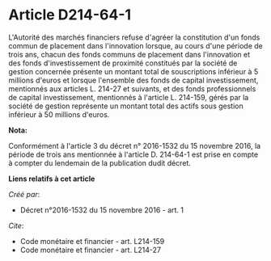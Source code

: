 # Article D214-64-1

L'Autorité des marchés financiers refuse d'agréer la constitution d'un fonds commun de placement dans l'innovation lorsque,
au cours d'une période de trois ans, chacun des fonds communs de placement dans l'innovation et des fonds d'investissement de
proximité constitués par la société de gestion concernée présente un montant total de souscriptions inférieur à 5 millions
d'euros et lorsque l'ensemble des fonds de capital investissement, mentionnés aux articles L. 214-27 et suivants, et des
fonds professionnels de capital investissement, mentionnés à l'article L. 214-159, gérés par la société de gestion représente
un montant total des actifs sous gestion inférieur à 50 millions d'euros.

**Nota:**

Conformément à l'article 3 du décret n° 2016-1532 du 15 novembre 2016, la période de trois ans mentionnée à l'article D.
214-64-1 est prise en compte à compter du lendemain de la publication dudit décret.

**Liens relatifs à cet article**

_Créé par_:

  - Décret n°2016-1532 du 15 novembre 2016 - art. 1

_Cite_:

  - Code monétaire et financier - art. L214-159
  - Code monétaire et financier - art. L214-27
